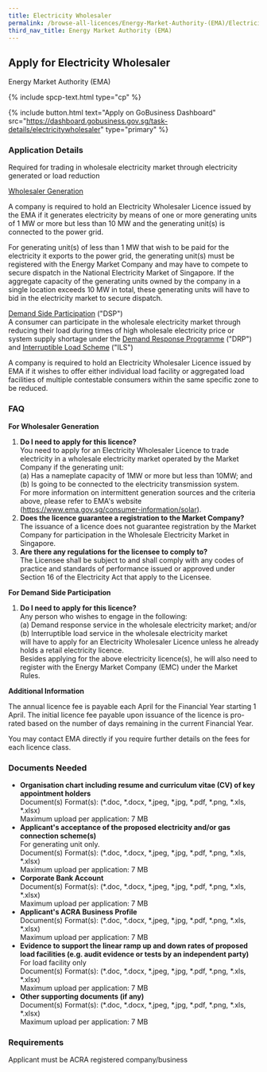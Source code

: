 ```yaml
---
title: Electricity Wholesaler
permalink: /browse-all-licences/Energy-Market-Authority-(EMA)/Electricity-Wholesaler
third_nav_title: Energy Market Authority (EMA)
---
```


## Apply for Electricity Wholesaler

Energy Market Authority (EMA)

{% include spcp-text.html type="cp" %}

{% include button.html text="Apply on GoBusiness Dashboard" src="https://dashboard.gobusiness.gov.sg/task-details/electricitywholesaler" type="primary" %}

<H3>Application Details</H3>

<p>Required for trading in wholesale electricity market through electricity generated or load reduction</p>
<p><u>Wholesaler Generation</u></p>
<p>A company is required to hold an Electricity Wholesaler Licence issued by the EMA if it generates electricity by means of one or more generating units of 1 MW or more but less than 10 MW and the generating unit(s) is connected to the power grid.</p>
<p>For generating unit(s) of less than 1 MW that wish to be paid for the electricity it exports to the power grid, the generating unit(s) must be registered with the Energy Market Company and may have to compete to secure dispatch in the National Electricity Market of Singapore. If the aggregate capacity of the generating units owned by the company in a single location exceeds 10 MW in total, these generating units will have to bid in the electricity market to secure dispatch.</p>
<p><u>Demand Side Participation</u> ("DSP")<br />A consumer can participate in the wholesale electricity market through reducing their load during times of high wholesale electricity price or system supply shortage under the <u>Demand Response Programme</u> ("DRP") and <u>Interruptible Load Scheme</u> ("ILS")</p>
<p>A company is required to hold an Electricity Wholesaler Licence issued by EMA if it wishes to offer either individual load facility or aggregated load facilities of multiple contestable consumers within the same specific zone to be reduced.</p>

<h3>FAQ</h3>
<p><strong>For Wholesaler Generation</strong></p>
<ol>
<li><strong>Do I need to apply for this licence?</strong><br>
You need to apply for an Electricity Wholesaler Licence to trade electricity in a wholesale electricity market operated by the Market Company if the generating unit:<br>
(a) Has a nameplate capacity of 1MW or more but less than 10MW; and<br>
(b) Is going to be connected to the electricity transmission system.<br>
For more information on intermittent generation sources and the criteria above, please refer to EMA's website (<a href="https://www.ema.gov.sg/consumer-information/solar" target="_blank" rel="noopener">https://www.ema.gov.sg/consumer-information/solar</a>).</li>

<li><strong>Does the licence guarantee a registration to the Market Company?</strong><br>
The issuance of a licence does not guarantee registration by the Market Company for participation in the Wholesale Electricity Market in Singapore.</li>

<li><strong>Are there any regulations for the licensee to comply to?</strong><br>
The Licensee shall be subject to and shall comply with any codes of practice and standards of performance issued or approved under Section 16 of the Electricity Act that apply to the Licensee.</li>
</ol>
<p><strong>For Demand Side Participation</strong></p>
<ol>
<li><strong>Do I need to apply for this licence?</strong><br>
Any person who wishes to engage in the following:<br>
(a) Demand response service in the wholesale electricity market; and/or<br>
(b) Interruptible load service in the wholesale electricity market<br>
will have to apply for an Electricity Wholesaler Licence unless he already holds a retail electricity licence.<br>
Besides applying for the above electricity licence(s), he will also need to register with the Energy Market Company (EMC) under the Market Rules.</li>
</ol>

<strong>Additional Information</strong>

<p>The annual licence fee is payable each April for the Financial Year starting 1 April. The initial licence fee payable upon issuance of the licence is pro-rated based on the number of days remaining in the current Financial Year.</p>
<p>You may contact EMA directly if you require further details on the fees for each licence class.</p>

<H3>Documents Needed</H3>

<ul>
<li><strong>Organisation chart including resume and curriculum vitae (CV) of key appointment holders</strong>
<br>Document(s) Format(s): (*.doc, *.docx, *.jpeg, *.jpg, *.pdf, *.png, *.xls, *.xlsx)
<br>Maximum upload per application: 7 MB
</li>
<li><strong>Applicant's acceptance of the proposed electricity and/or gas connection scheme(s)</strong>
<br>For generating unit only.
<br>Document(s) Format(s): (*.doc, *.docx, *.jpeg, *.jpg, *.pdf, *.png, *.xls, *.xlsx)
<br>Maximum upload per application: 7 MB
</li>
<li><strong>Corporate Bank Account</strong>
<br>Document(s) Format(s): (*.doc, *.docx, *.jpeg, *.jpg, *.pdf, *.png, *.xls, *.xlsx)
<br>Maximum upload per application: 7 MB
</li>
<li><strong>Applicant's ACRA Business Profile</strong>
<br>Document(s) Format(s): (*.doc, *.docx, *.jpeg, *.jpg, *.pdf, *.png, *.xls, *.xlsx)
<br>Maximum upload per application: 7 MB
</li>
<li><strong>Evidence to support the linear ramp up and down rates of proposed load facilities (e.g. audit evidence or tests by an independent party)</strong>
<br>For load facility only
<br>Document(s) Format(s): (*.doc, *.docx, *.jpeg, *.jpg, *.pdf, *.png, *.xls, *.xlsx)
<br>Maximum upload per application: 7 MB
</li>
<li><strong>Other supporting documents (if any)</strong>
<br>Document(s) Format(s): (*.doc, *.docx, *.jpeg, *.jpg, *.pdf, *.png, *.xls, *.xlsx)
<br>Maximum upload per application: 7 MB
</li>
</ul>

<H3>Requirements</H3>

Applicant must be ACRA registered company/business

